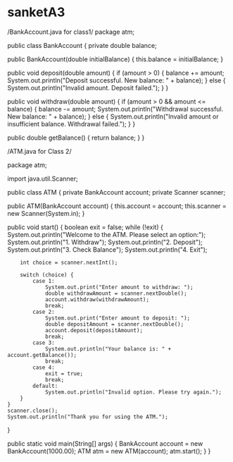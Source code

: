 # sanketA3
/BankAccount.java for class1/ package atm;

public class BankAccount { private double balance;

public BankAccount(double initialBalance) {
    this.balance = initialBalance;
}

public void deposit(double amount) {
    if (amount > 0) {
        balance += amount;
        System.out.println("Deposit successful. New balance: " + balance);
    } else {
        System.out.println("Invalid amount. Deposit failed.");
    }
}

public void withdraw(double amount) {
    if (amount > 0 && amount <= balance) {
        balance -= amount;
        System.out.println("Withdrawal successful. New balance: " + balance);
    } else {
        System.out.println("Invalid amount or insufficient balance. Withdrawal failed.");
    }
}

public double getBalance() {
    return balance;
}
}

/ATM.java for Class 2/

package atm;

import java.util.Scanner;

public class ATM { private BankAccount account; private Scanner scanner;

public ATM(BankAccount account) {
    this.account = account;
    this.scanner = new Scanner(System.in);
}

public void start() {
    boolean exit = false;
    while (!exit) {
        System.out.println("Welcome to the ATM. Please select an option:");
        System.out.println("1. Withdraw");
        System.out.println("2. Deposit");
        System.out.println("3. Check Balance");
        System.out.println("4. Exit");

        int choice = scanner.nextInt();

        switch (choice) {
            case 1:
                System.out.print("Enter amount to withdraw: ");
                double withdrawAmount = scanner.nextDouble();
                account.withdraw(withdrawAmount);
                break;
            case 2:
                System.out.print("Enter amount to deposit: ");
                double depositAmount = scanner.nextDouble();
                account.deposit(depositAmount);
                break;
            case 3:
                System.out.println("Your balance is: " + account.getBalance());
                break;
            case 4:
                exit = true;
                break;
            default:
                System.out.println("Invalid option. Please try again.");
        }
    }
    scanner.close();
    System.out.println("Thank you for using the ATM.");
}

public static void main(String[] args) {
    BankAccount account = new BankAccount(1000.00);
    ATM atm = new ATM(account);
    atm.start();
}
}
